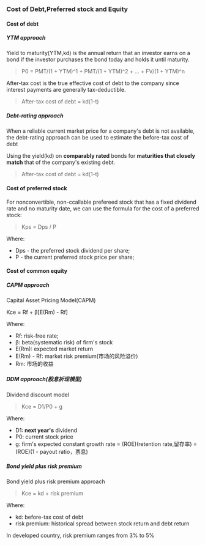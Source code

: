 ### Cost of Debt,Preferred stock and Equity

#### Cost of debt

##### YTM approach

Yield to maturity(YTM,kd) is the annual return that an investor earns on a bond if the investor purchases the bond today and holds it until maturity.

> P0 = PMT/(1 + YTM)^1 + PMT/(1 + YTM)^2 + ... + FV/(1 + YTM)^n

After-tax cost is the true effective cost of debt to the company since interest payments are generally tax-deductible.

> After-tax cost of debt = kd(1-t)

##### Debt-rating approach

When a reliable current market price for a company's debt is not available, the debt-rating approach can be used to estimate the before-tax cost of debt

Using the yield(kd) on **comparably rated** bonds for **maturities that closely match** that of the company's existing debt.

> After-tax cost of debt = kd(1-t)

#### Cost of preferred stock

For nonconvertible, non-ccallable prefereed stock that has a fixed dividend rate and no maturity date, we can use the formula for the cost of a preferred stock:

> Kps = Dps / P

Where: 
- Dps - the preferred stock dividend per share;
- P - the current preferred stock price per share;

#### Cost of common equity

##### CAPM approach

Capital Asset Pricing Model(CAPM)

Kce = Rf + β[E(Rm) - Rf]

Where: 
- Rf: risk-free rate;
- β: beta(systematic risk) of firm's stock
- E(Rm): expected market return
- E(Rm) - Rf: market risk premium(市场的风险溢价)
- Rm: 市场的收益

##### DDM approach(股息折现模型)

Dividend discount model

> Kce = D1/P0 + g

Where:
- D1: **next year's** dividend
- P0: current stock price
- g: firm's expected constant growth rate = (ROE)(retention rate,留存率) = (ROE)(1 - payout ratio，票息)

##### Bond yield plus risk premium

Bond yield plus risk premium approach
> Kce = kd + risk premium

Where:
- kd: before-tax cost of debt
- risk premium: historical spread between stock return and debt return

In developed country, risk premium ranges from 3% to 5%


